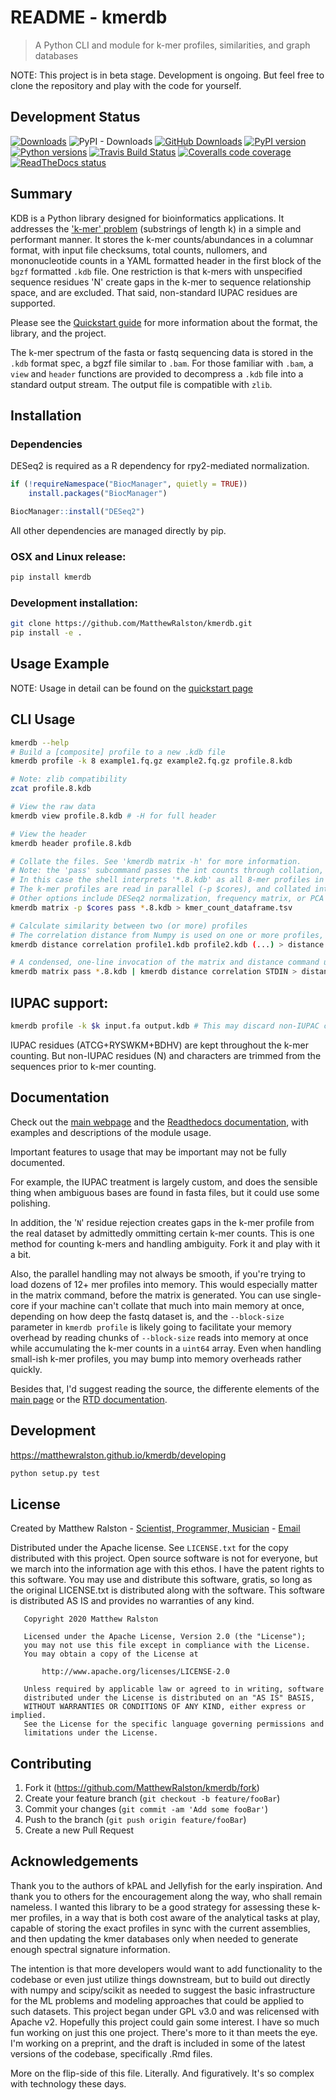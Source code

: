 # README - kmerdb
> A Python CLI and module for k-mer profiles, similarities, and graph databases

NOTE: This project is in beta stage. Development is ongoing. But feel free to clone the repository and play with the code for yourself.

## Development Status
[![Downloads](https://static.pepy.tech/personalized-badge/kmerdb?period=total&units=international_system&left_color=grey&right_color=brightgreen&left_text=Downloads)](https://pypi.org/project/kmerdb)
![PyPI - Downloads](https://img.shields.io/pypi/dm/kmerdb)
[![GitHub Downloads](https://img.shields.io/github/downloads/MatthewRalston/kdb/total.svg?style=social&logo=github&label=Download)](https://github.com/MatthewRalston/kmerdb/releases)
[![PyPI version](https://img.shields.io/pypi/v/kmerdb.svg)][pip]
[![Python versions](https://img.shields.io/pypi/pyversions/kmerdb.svg)][Pythons]
[![Travis Build Status](https://travis-ci.org/MatthewRalston/kmerdb.svg?branch=master)](https://travis-ci.org/MatthewRalston/kmerdb)
[![Coveralls code coverage](https://coveralls.io/repos/github/MatthewRalston/kmerdb/badge.svg?branch=master)](https://coveralls.io/github/MatthewRalston/kmerdb?branch=master)
[![ReadTheDocs status](https://readthedocs.org/projects/kdb/badge/?version=stable&style=flat)][RTD]


[pip]: https://pypi.org/project/kmerdb/
[Pythons]: https://pypi.org/project/kmerdb/
[RTD]: https://kdb.readthedocs.io/en/latest/

## Summary 

KDB is a Python library designed for bioinformatics applications. It addresses the ['k-mer' problem](https://en.wikipedia.org/wiki/K-mer) (substrings of length k) in a simple and performant manner. It stores the k-mer counts/abundances in a columnar format, with input file checksums, total counts, nullomers, and mononucleotide counts in a YAML formatted header in the first block of the `bgzf` formatted `.kdb` file. One restriction is that k-mers with unspecified sequence residues 'N' create gaps in the k-mer to sequence relationship space, and are excluded. That said, non-standard IUPAC residues are supported.


Please see the [Quickstart guide](https://matthewralston.github.io/kmerdb/quickstart) for more information about the format, the library, and the project.

The k-mer spectrum of the fasta or fastq sequencing data is stored in the `.kdb` format spec, a bgzf file similar to `.bam`. For those familiar with `.bam`, a `view` and `header` functions are provided to decompress a `.kdb` file into a standard output stream. The output file is compatible with `zlib`.



## Installation


### Dependencies

DESeq2 is required as a R dependency for rpy2-mediated normalization.

```r
if (!requireNamespace("BiocManager", quietly = TRUE))
    install.packages("BiocManager")

BiocManager::install("DESeq2")
```

All other dependencies are managed directly by pip. 


### OSX and Linux release:

```sh
pip install kmerdb
```



### Development installation:

```sh
git clone https://github.com/MatthewRalston/kmerdb.git
pip install -e .
```

## Usage Example

NOTE: Usage in detail can be found on the [quickstart page](https://matthewralston.github.io/kmerdb/quickstart#usage)

<!-- ## NOTE: Temporary usage pattern:
Migrating the repo from setup.py to the PEP606 standard PyProject.toml is borking my current invocation pattern. Sorry for the inconveniece... it's happening right now. -->

<!-- ```bash
python -m kmerdb [cmd] [options]
```

See `python -m kmerdb -h` for details.
-->

## CLI Usage

```bash
kmerdb --help
# Build a [composite] profile to a new .kdb file
kmerdb profile -k 8 example1.fq.gz example2.fq.gz profile.8.kdb

# Note: zlib compatibility
zcat profile.8.kdb

# View the raw data
kmerdb view profile.8.kdb # -H for full header

# View the header
kmerdb header profile.8.kdb

# Collate the files. See 'kmerdb matrix -h' for more information.
# Note: the 'pass' subcommand passes the int counts through collation, without normalization.
# In this case the shell interprets '*.8.kdb' as all 8-mer profiles in the current working directory.
# The k-mer profiles are read in parallel (-p $cores), and collated into one Pandas dataframe, which is printed to STDOUT.
# Other options include DESeq2 normalization, frequency matrix, or PCA|tSNE based dimensionality reduction techniques.
kmerdb matrix -p $cores pass *.8.kdb > kmer_count_dataframe.tsv

# Calculate similarity between two (or more) profiles
# The correlation distance from Numpy is used on one or more profiles, or piped output from 'kmerdb matrix'.
kmerdb distance correlation profile1.kdb profile2.kdb (...) > distance.tsv

# A condensed, one-line invocation of the matrix and distance command using the bash shell's pipe mechanism is as follows.
kmerdb matrix pass *.8.kdb | kmerdb distance correlation STDIN > distance.tsv
```

## IUPAC support:

```bash
kmerdb profile -k $k input.fa output.kdb # This may discard non-IUPAC characters, this feature lacks documentation!
```
IUPAC residues (ATCG+RYSWKM+BDHV) are kept throughout the k-mer counting. But non-IUPAC residues (N) and characters are trimmed from the sequences prior to k-mer counting.



## Documentation

Check out the [main webpage](https://matthewralston.github.io/kmerdb) and the [Readthedocs documentation](https://kdb.readthedocs.io/en/stable/), with examples and descriptions of the module usage.

Important features to usage that may be important may not be fully documented.

For example, the IUPAC treatment is largely custom, and does the sensible thing when ambiguous bases are found in fasta files, but it could use some polishing.

In addition, the '`N`' residue rejection creates gaps in the k-mer profile from the real dataset by admittedly ommitting certain k-mer counts.
This is one method for counting k-mers and handling ambiguity. Fork it and play with it a bit.

Also, the parallel handling may not always be smooth, if you're trying to load dozens of 12+ mer profiles into memory. This would especially matter in the matrix command, before the matrix is generated. You can use single-core if your machine can't collate that much into main memory at once, depending on how deep the fastq dataset is, and the `--block-size` parameter in `kmerdb profile` is likely going to facilitate your memory overhead by reading chunks of `--block-size` reads into memory at once while accumulating the k-mer counts in a `uint64` array. Even when handling small-ish k-mer profiles, you may bump into memory overheads rather quickly. 

Besides that, I'd suggest reading the source, the differente elements of the [main page](https://matthewralston.github.io/kmerdb) or the [RTD documentation](https://kdb.readthedocs.io/en/stable/).




## Development

https://matthewralston.github.io/kmerdb/developing

```bash
python setup.py test
```

## License

Created by Matthew Ralston - [Scientist, Programmer, Musician](http://matthewralston.github.io) - [Email](mailto:mralston.development@gmail.com)

Distributed under the Apache license. See `LICENSE.txt` for the copy distributed with this project. Open source software is not for everyone, but we march into the information age with this ethos. I have the patent rights to this software. You may use and distribute this software, gratis, so long as the original LICENSE.txt is distributed along with the software. This software is distributed AS IS and provides no warranties of any kind.

```
   Copyright 2020 Matthew Ralston

   Licensed under the Apache License, Version 2.0 (the "License");
   you may not use this file except in compliance with the License.
   You may obtain a copy of the License at

       http://www.apache.org/licenses/LICENSE-2.0

   Unless required by applicable law or agreed to in writing, software
   distributed under the License is distributed on an "AS IS" BASIS,
   WITHOUT WARRANTIES OR CONDITIONS OF ANY KIND, either express or implied.
   See the License for the specific language governing permissions and
   limitations under the License.
```

## Contributing

1. Fork it (<https://github.com/MatthewRalston/kmerdb/fork>)
2. Create your feature branch (`git checkout -b feature/fooBar`)
3. Commit your changes (`git commit -am 'Add some fooBar'`)
4. Push to the branch (`git push origin feature/fooBar`)
5. Create a new Pull Request

## Acknowledgements

Thank you to the authors of kPAL and Jellyfish for the early inspiration. And thank you to others for the encouragement along the way, who shall remain nameless. I wanted this library to be a good strategy for assessing these k-mer profiles, in a way that is both cost aware of the analytical tasks at play, capable of storing the exact profiles in sync with the current assemblies, and then updating the kmer databases only when needed to generate enough spectral signature information.

The intention is that more developers would want to add functionality to the codebase or even just utilize things downstream, but to build out directly with numpy and scipy/scikit as needed to suggest the basic infrastructure for the ML problems and modeling approaches that could be applied to such datasets. This project began under GPL v3.0 and was relicensed with Apache v2. Hopefully this project could gain some interest. I have so much fun working on just this one project. There's more to it than meets the eye. I'm working on a preprint, and the draft is included in some of the latest versions of the codebase, specifically .Rmd files.

More on the flip-side of this file. Literally. And figuratively. It's so complex with technology these days.

<!--
Thanks of course to that French girl from the children's series. 
Thanks to my former mentors BC, MR, IN, CR, and my newer bosses PJ and KL.
Thanks to the Pap lab for the first dataset that I continue to use.
Thank you to Ryan for the food and stuff. I actually made this project specifically so you and I could converse...
Thanks to Blahah for tolerating someone snooping and imitating his Ruby style.
Thanks to Erin for getting my feet wet in this new field. You are my mvp.
Thanks to Rachel for the good memories and friendship. And Sophie too. veggies n' R love.
Thanks to Yasmeen for the usual banter.
Thanks to Max, Robin, and Robert for the good memories in St. Louis.
Thanks to Freddy Miller for the good memories.
Thanks to Nichole for the cookies and good memories. And your cute furballs too!
Thanks to Stace for the lessons, convos, and even embarassing moments. You're kind of awesome to me.
Thanks to a few friends I met in 2023 that reminded me I have a lot to learn about friendship, dating, and street smarts.
And thanks to my family and friends.
Go Blue Hens
-->
